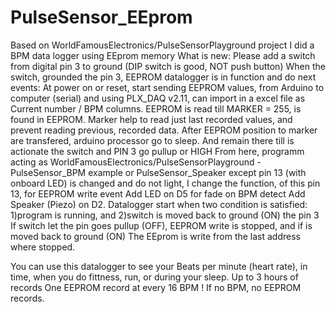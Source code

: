 # PulseSensor_EEprom
Based on WorldFamousElectronics/PulseSensorPlayground project I did a BPM data logger using EEprom memory
What is new: 
Please add a switch from digital pin 3 to ground (DIP switch is good, NOT push button)
When the switch, grounded the pin 3, EEPROM datalogger is in function and do next events: 
At power on or reset, start sending EEPROM values, from Arduino to computer (serial) and using PLX_DAQ v2.11, can import in a excel file as Current number / BPM columns. EEPROM is read till MARKER = 255, is found in EEPROM. Marker help to read just last recorded values, and prevent reading previous, recorded data.
After EEPROM position to marker are transfered, arduino processor go to sleep.
And remain there till is actionate the switch and PIN 3 go pullup or HIGH
From here, programm acting as WorldFamousElectronics/PulseSensorPlayground - PulseSensor_BPM example or PulseSensor_Speaker
except pin 13 (with onboard LED) is changed and do not light, I change the function, of this pin 13, for EEPROM write event
Add LED on D5 for fade on BPM detect
Add Speaker (Piezo) on D2.
Datalogger start when two condition is satisfied:
1)program is running, and 
2)switch is moved back to ground (ON) the pin 3
If switch let the pin goes pullup (OFF), EEPROM write is stopped, and if is moved back to ground (ON)
The EEprom is write from the last address where stopped.

You can use this datalogger to see your Beats per minute (heart rate), in time, when you do fittness, run, or during your sleep.
Up to 3 hours of records
One EEPROM record at every 16 BPM ! 
If no BPM, no EEPROM records.
